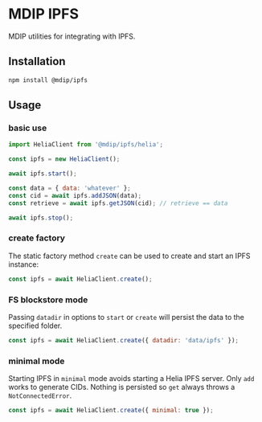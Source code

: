 # MDIP IPFS

MDIP utilities for integrating with IPFS.

## Installation

```bash
npm install @mdip/ipfs
```

## Usage

### basic use

```js
import HeliaClient from '@mdip/ipfs/helia';

const ipfs = new HeliaClient();

await ipfs.start();

const data = { data: 'whatever' };
const cid = await ipfs.addJSON(data);
const retrieve = await ipfs.getJSON(cid); // retrieve == data

await ipfs.stop();
```

### create factory

The static factory method `create` can be used to create and start an IPFS instance:

```js
const ipfs = await HeliaClient.create();
```

### FS blockstore mode

Passing `datadir` in options to `start` or `create` will persist the data to the specified folder.

```js
const ipfs = await HeliaClient.create({ datadir: 'data/ipfs' });
```

### minimal mode

Starting IPFS in `minimal` mode avoids starting a Helia IPFS server.
Only `add` works to generate CIDs. Nothing is persisted so `get` always throws a `NotConnectedError`.

```js
const ipfs = await HeliaClient.create({ minimal: true });
```
